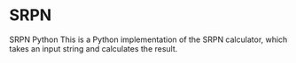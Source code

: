 # SRPN
SRPN Python
This is a Python implementation of the SRPN calculator, which takes an input string and calculates the result.
